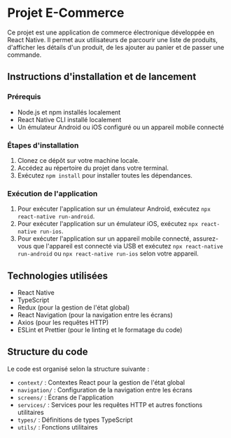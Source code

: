 # Projet E-Commerce

Ce projet est une application de commerce électronique développée en React Native. Il permet aux utilisateurs de parcourir une liste de produits, d'afficher les détails d'un produit, de les ajouter au panier et de passer une commande.

## Instructions d'installation et de lancement

### Prérequis

- Node.js et npm installés localement
- React Native CLI installé localement
- Un émulateur Android ou iOS configuré ou un appareil mobile connecté

### Étapes d'installation

1. Clonez ce dépôt sur votre machine locale.
2. Accédez au répertoire du projet dans votre terminal.
3. Exécutez `npm install` pour installer toutes les dépendances.

### Exécution de l'application

1. Pour exécuter l'application sur un émulateur Android, exécutez `npx react-native run-android`.
2. Pour exécuter l'application sur un émulateur iOS, exécutez `npx react-native run-ios`.
3. Pour exécuter l'application sur un appareil mobile connecté, assurez-vous que l'appareil est connecté via USB et exécutez `npx react-native run-android` ou `npx react-native run-ios` selon votre appareil.

## Technologies utilisées

- React Native
- TypeScript
- Redux (pour la gestion de l'état global)
- React Navigation (pour la navigation entre les écrans)
- Axios (pour les requêtes HTTP)
- ESLint et Prettier (pour le linting et le formatage du code)

## Structure du code

Le code est organisé selon la structure suivante :

- `context/` : Contextes React pour la gestion de l'état global
- `navigation/` : Configuration de la navigation entre les écrans
- `screens/` : Écrans de l'application
- `services/` : Services pour les requêtes HTTP et autres fonctions utilitaires
- `types/` : Définitions de types TypeScript
- `utils/` : Fonctions utilitaires
